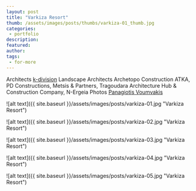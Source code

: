 ```yaml
---
layout: post
title: "Varkiza Resort"
thumb: /assets/images/posts/thumbs/varkiza-01_thumb.jpg
categories:
 - portfolio
description:
featured:
author: 
tags:
 - for-more
---
```


<p class="credits">
    <span class="title">Architects</span>
        <span class="contributor"><a href="https://www.k-division.gr/">k-division</a></span>
    <span class="title">Landscape Architects</span>
        <span class="contributor">Archetopo</span>
    <span class="title">Construction</span>
        <span class="contributor">ATKA, PD Constructions, Metsis & Partners, Tragoudara Architecture Hub & Construction Company, N-Ergeia</span>
    <span class="title">Photos</span>
        <span class="contributor"><a href="https://www.instagram.com/panagiotisvoumvakis/">Panagiotis Voumvakis</a></span> 
</p>

![alt text]({{ site.baseurl }}/assets/images/posts/varkiza-01.jpg "Varkiza Resort")

![alt text]({{ site.baseurl }}/assets/images/posts/varkiza-02.jpg "Varkiza Resort")

![alt text]({{ site.baseurl }}/assets/images/posts/varkiza-03.jpg "Varkiza Resort")

![alt text]({{ site.baseurl }}/assets/images/posts/varkiza-04.jpg "Varkiza Resort")

![alt text]({{ site.baseurl }}/assets/images/posts/varkiza-05.jpg "Varkiza Resort")
